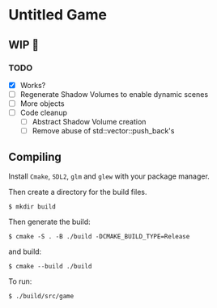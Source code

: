 # Untitled Game
## WIP 

### TODO
 - [x] Works?
 - [ ] Regenerate Shadow Volumes to enable dynamic scenes
 - [ ] More objects
 - [ ] Code cleanup
   - [ ] Abstract Shadow Volume creation
   - [ ] Remove abuse of std::vector::push_back's

## Compiling
Install `Cmake`, `SDL2`, `glm` and `glew` with your package manager.

Then create a directory for the build files.

    $ mkdir build

Then generate the build:

    $ cmake -S . -B ./build -DCMAKE_BUILD_TYPE=Release

and build:

    $ cmake --build ./build

To run:

    $ ./build/src/game

